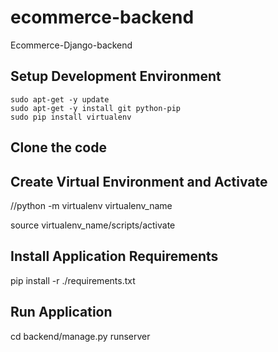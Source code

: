 # ecommerce-backend
Ecommerce-Django-backend

## Setup Development Environment

    sudo apt-get -y update
    sudo apt-get -y install git python-pip
    sudo pip install virtualenv
    
   
 ## Clone the code
 
## Create Virtual Environment and Activate
 //python -m virtualenv virtualenv_name
  
 source virtualenv_name/scripts/activate
 
## Install Application Requirements

  pip install -r ./requirements.txt
  
## Run Application
cd backend/manage.py runserver
